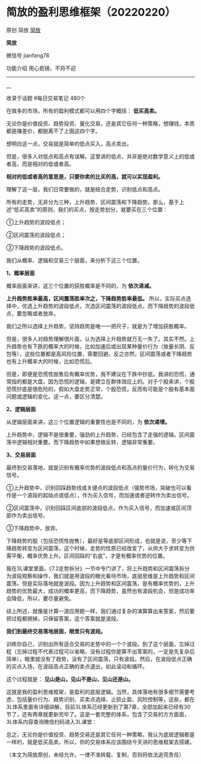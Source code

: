 #  简放的盈利思维框架（20220220）

原创 简放 [ 简放 ](javascript:void\(0\);)

**简放** ![]()

微信号 jianfang78

功能介绍 用心若镜，不将不迎

____

__

收录于话题 #每日交易笔记 480个

在做多的市场，所有的盈利模式都可以用四个字概括： **低买高卖。**

  

无论你是价值投资、趋势投资、量化交易，还是其它任何一种策略，想赚钱，本质都是赚差价，都脱离不了上面这四个字。

  

想明白这一点，交易就是简单的低点买入，高点卖出。  

  

但是，很多人对低点和高点有误解。这里讲的低点，并非是绝对数学意义上的低或者高，而是相对的低或者高。

  

 **相对的低或者高的意思是，只要你卖的比买的高，就可以实现盈利。**

  

理解了这一层，我们日常要做的，就是结合走势，识别低点和高点。

  

所有的走势，无非分为三种，上升趋势、区间震荡和下降趋势。那么，基于上述“低买高卖”的原则，我们的买点，按走势划分，就要买在三个位置：

  

①上升趋势的波段低点；

②区间震荡的波段低点；

③下降趋势的波段低点。  

  

我们从概率、逻辑和交易三个层面，来分析下这三个位置。

  

 **1、概率层面**  

  

概率层面来讲，这三个位置的获胜概率是不同的，为 **依次递减。**

  

 **上升趋势胜率最高，区间震荡胜率次之，下降趋势胜率最低。**
所以，实际买点选择中，优选上升趋势的波段低点，次选区间震荡的波段低点，而下降趋势的波段低点，要忽略或者放弃。

  

我们之所以选择上升趋势，坚持趋势是唯一一把尺子，就是为了增加获胜概率。

  

但是，很多人对趋势理解很片面，认为选择上升趋势就万无一失了。其实不然。上升趋势也有下跌的概率大的时候，比如加速后或出现某种量价行为（放量长阴、反包等），这些位置都是高风险位置，需要回避。反之亦然，区间震荡或者下降趋势也有上升概率大的时候，比如恐慌后。

  

但是，即便是恐慌性抛售后有概率优势，我不建议在下跌中抄底。我讲的恐慌，通常指的都是大盘，因为恐慌的逻辑，是建立在群体效应上的。对于个股来讲，个股恐慌抄底是很危险的，假如大盘走势正常，个股恐慌，反而有可能是个股有基本面问题或逻辑的变化。这一点，要区分清楚。

  

 **2、逻辑层面**  

  

从逻辑层面来讲，这三个位置逻辑的重要性也是不同的，为 **依次递增。**

  

上升趋势中，逻辑不是很重要，强劲的上升趋势，已经包含了走强的逻辑。区间震荡中逻辑相对重要。而下降趋势中如果想做反转，逻辑非常重要。

  

 **3、交易层面**

  

最终到交易落地，就是识别有概率优势的波段低点和高点的量价行为，转化为交易信号。

  

①上升趋势中，识别回踩趋势线或关键点的波段低点（强势市场，突破也可以看作是一个波段的起始点或低点），作为买入信号，而加速或者逆转作为卖出信号。

  

②区间震荡中，识别回踩区间底部的波段低点，作为买入信号，而加速或区间顶部作为卖出信号。

  

③下降趋势中，放弃。

  

下降趋势的股（包括恐慌性抛售），最好是等底部区间形成，也就是说，至少等下降趋势转变为区间震荡，这个时候，走势的性质已经改变了，从供大于求转变为供需平衡，概率优势上升。区间回踩的“右底”，才是有概率优势的位置。

  

我在3L课堂里面，《7.2走势拆分》一节中专门讲了，将上升趋势和区间震荡拆分为波段观察和操作，我们就是用波段的眼光看待市场，底层思维是上升趋势和区间震荡，但是实际落地就是波段。因为上升趋势和区间震荡，是有概率优势的，上升趋势的优势最大，成功的概率更高，而下降趋势，虽然也有波段机会，但是成功率会降低，所以，要尽量避免。



综上所述，就像是计算一道应用题一样，我们通过复杂的演算算出来答案，然后要把过程都擦掉，只保留答案，这个答案就是波段。



 **我们到最终交易落地层面，眼里只有波段。**



训练你自己，识别出所有适合交易的走势中的一个个波段。到了这个层面，忘掉过程（忘掉过程不代表过程可以省略，没有过程你是算不出答案的，一定是先复杂后简单），眼里就没有了趋势，没有了区间震荡，只有波段。然后，在波段低点正确的买点入场，在波段高点正确的卖点退出，如此滚动和循环。



这个过程就是： **见山是山，见山不是山，见山还是山。**

  

这就是我的盈利思维框架，是盈利的底层逻辑。当然，具体落地有很多细节需要考虑，包括量价行为、趋势识别、买卖点选择、止损止盈、风险控制等，这些，都在3L体系里面有详细讲解，目前3L体系已经更新到了第7章，全部加起来已经有30节了，还有两章就更新完毕了。这是一套完整的体系，包含了交易的方方面面，3L体系内容查询微信扫码进入3L课堂：

  

  

总之，无论你是价值投资、趋势交易还是其它任何一种策略，我认为底层逻辑都是一样的，就是低买高卖。所以，你的交易体系应该围绕今天讲的思维框架去搭建。

  

（本文为简放原创，未经允许，一律不准转载、复制，否则将依法追究责任）
